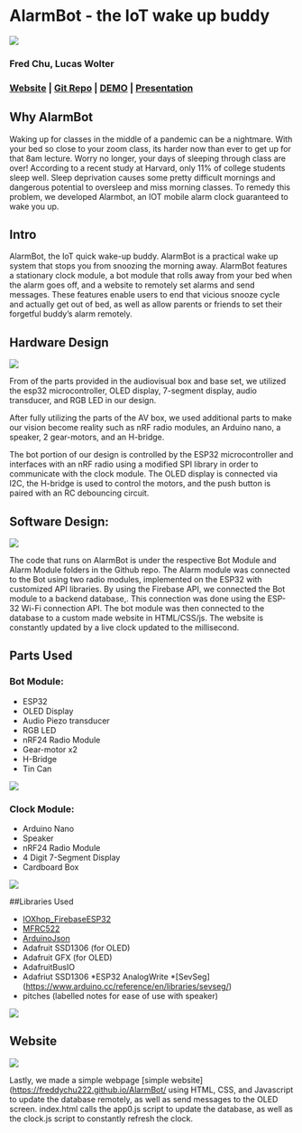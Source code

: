 # AlarmBot - the IoT wake up buddy
![](https://github.com/Freddychu222/AlarmBot/blob/main/alarmbot.PNG?raw=true)

### Fred Chu, Lucas Wolter

### [Website](https://freddychu222.github.io/AlarmBot/) | [Git Repo](https://github.com/Freddychu222/AlarmBot) | [DEMO](https://www.youtube.com/watch?v=BlgNk7RgsMY) | [Presentation](https://docs.google.com/presentation/d/1ObMXAebYAJUBGYW3-vbmgcVhR-EQM9kG7rVNcSX3umY/edit#slide=id.g4dfce81f19_0_45)

## Why AlarmBot
Waking up for classes in the middle of a pandemic can be a nightmare. With your bed so close to your zoom class, its harder now than ever to get up for that 8am lecture.
Worry no longer, your days of sleeping through class are over!
According to a recent study at Harvard, only 11% of college students sleep well. Sleep deprivation causes some pretty difficult mornings and dangerous potential to oversleep and miss morning classes. To remedy this problem, we developed Alarmbot, an IOT mobile alarm clock guaranteed to wake you up.

## Intro
AlarmBot, the IoT quick wake-up buddy.
AlarmBot is a practical wake up system that stops you from snoozing the morning away. AlarmBot features a stationary clock module, a bot module that rolls away from your bed when the alarm goes off, and a website to remotely set alarms and send messages. These features enable users to end that vicious snooze cycle and actually get out of bed, as well as allow parents or friends to set their forgetful buddy’s alarm remotely.

## Hardware Design
![](https://github.com/Freddychu222/AlarmBot/blob/main/img/8.PNG?raw=true)

From of the parts provided in the audiovisual box and base set, we utilized the esp32 microcontroller, OLED display, 7-segment display, audio transducer, and RGB LED in our design.

After fully utilizing the parts of the AV box, we used additional parts to make our vision become reality such as nRF radio modules, an Arduino nano, a speaker, 2 gear-motors, and an H-bridge.

The bot portion of our design is controlled by the ESP32 microcontroller and interfaces with an nRF radio using a modified SPI library in order to communicate with the clock module. The OLED display is connected via I2C, the H-bridge is used to control the motors, and the push button is paired with an RC debouncing circuit.

## Software Design:
![](https://github.com/Freddychu222/AlarmBot/blob/main/img/7.PNG?raw=true)

The code that runs on AlarmBot is under the respective Bot Module and Alarm Module folders in the Github repo. The Alarm module was connected to the Bot using two radio modules, implemented on the ESP32 with customized API libraries. By using the Firebase API, we connected the Bot module to a backend database,. This connection was done using the ESP-32 Wi-Fi connection API. The bot module was then connected to the database to a custom made website in HTML/CSS/js. The website is constantly updated by a live clock updated to the millisecond.

## Parts Used
### Bot Module:
* ESP32
* OLED Display
* Audio Piezo transducer
* RGB LED
* nRF24 Radio Module
* Gear-motor x2
* H-Bridge
* Tin Can

![](https://github.com/Freddychu222/AlarmBot/blob/main/img/9.PNG?raw=true)


### Clock Module:
* Arduino Nano
* Speaker
* nRF24 Radio Module
* 4 Digit 7-Segment Display
* Cardboard Box

![](https://github.com/Freddychu222/AlarmBot/blob/main/img/10.PNG?raw=true)

##Libraries Used
* [IOXhop_FirebaseESP32](https://github.com/ioxhop/IOXhop_FirebaseESP32)
* [MFRC522](https://github.com/miguelbalboa/rfid)
* [ArduinoJson](https://arduinojson.org/)
* Adafruit SSD1306 (for OLED)
* Adafruit GFX (for OLED)
* AdafruitBusIO
* Adafriut SSD1306
*ESP32 AnalogWrite
*[SevSeg] (https://www.arduino.cc/reference/en/libraries/sevseg/)
* pitches (labelled notes for ease of use with speaker)

![](https://github.com/Freddychu222/AlarmBot/blob/main/img/11.PNG?raw=true)

## Website
![](https://github.com/Freddychu222/AlarmBot/blob/main/img/5.PNG?raw=true)

Lastly, we made a simple webpage [simple website](https://freddychu222.github.io/AlarmBot/ using HTML, CSS, and Javascript to update the database remotely, as well as send messages to the OLED screen.  index.html calls the app0.js script to update the database, as well as the clock.js script to constantly refresh the clock.
